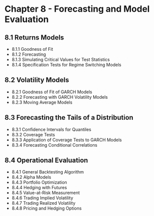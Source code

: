 # Chapter 8 - Forecasting and Model Evaluation  

## 8.1 Returns Models  

  -  8.1.1 Goodness of Fit  
  -  8.1.2 Forecasting  
  -  8.1.3 Simulating Critical Values for Test Statistics  
  -  8.1.4 Specification Tests for Regime Switching Models  

## 8.2 Volatility Models  

  -  8.2.1 Goodness of Fit of GARCH Models  
  -  8.2.2 Forecasting with GARCH Volatility Models  
  -  8.2.3 Moving Average Models  

## 8.3 Forecasting the Tails of a Distribution  

  -  8.3.1 Confidence Intervals for Quantiles  
  -  8.3.2 Coverage Tests  
  -  8.3.3 Application of Coverage Tests to GARCH Models  
  -  8.3.4 Forecasting Conditional Correlations  

## 8.4 Operational Evaluation  

  -  8.4.1 General Backtesting Algorithm  
  -  8.4.2 Alpha Models  
  -  8.4.3 Portfolio Optimization  
  -  8.4.4 Hedging with Futures  
  -  8.4.5 Value-at-Risk Measurement  
  -  8.4.6 Trading Implied Volatility  
  -  8.4.7 Trading Realized Volatility  
  -  8.4.8 Pricing and Hedging Options  